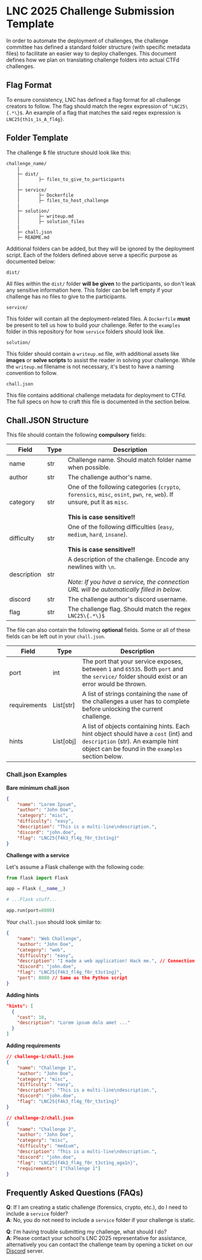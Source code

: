 # LNC 2025 Challenge Submission Template

In order to automate the deployment of challenges, the challenge committee has
defined a standard folder structure (with specific metadata files) to facilitate
an easier way to deploy challenges. This document defines how we plan on
translating challenge folders into actual CTFd challenges.

## Flag Format

To ensure consistency, LNC has defined a flag format for all challenge creators
to follow. The flag should match the regex expression of `^LNC25\{.*\}$`. An
example of a flag that matches the said regex expression is
`LNC25{th1s_1s_A_fl4g}`.

## Folder Template

The challenge & file structure should look like this:

```
challenge_name/
    |
    ├─ dist/
    │       ├─ files_to_give_to_participants
    |
    ├─ service/
    │       ├─ Dockerfile
    │       ├─ files_to_host_challenge
    |
    ├─ solution/
    │       ├─ writeup.md
    │       ├─ solution_files
    |
    ├─ chall.json
    ├─ README.md
```

Additional folders can be added, but they will be ignored by the deployment
script. Each of the folders defined above serve a specific purpose as documented
below:

`dist/`

All files within the `dist/` folder **will be given** to the participants, so
don't leak any sensitive information here. This folder can be left empty if your
challenge has no files to give to the participants.

`service/`

This folder will contain all the deployment-related files. A `Dockerfile`
**must** be present to tell us how to build your challenge. Refer to the
`examples` folder in this repository for how `service` folders should look
like.

`solution/`

This folder should contain a `writeup.md` file, with additional assets like
**images** or **solve scripts** to assist the reader in solving your challenge. While
the `writeup.md` filename is not necessary, it's best to have a naming
convention to follow.

`chall.json`

This file contains additional challenge metadata for deployment to CTFd. The
full specs on how to craft this file is documented in the section below.

## Chall.JSON Structure

This file should contain the following **compulsory** fields:

| Field       | Type | Description                                                                                                                                                    |
| ----------- | ---- | -------------------------------------------------------------------------------------------------------------------------------------------------------------- |
| name        | str  | Challenge name. Should match folder name when possible.                                                                                                        |
| author      | str  | The challenge author's name.                                                                                                                                   |
| category    | str  | One of the following categories (`crypto`, `forensics`, `misc`, `osint`, `pwn`, `re`, `web`). If unsure, put it as `misc`.<br><br>**This is case sensitive!!** |
| difficulty  | str  | One of the following difficulties (`easy`, `medium`, `hard`, `insane`).<br><br>**This is case sensitive!!**                                                    |
| description | str  | A description of the challenge. Encode any newlines with `\n`.<br><br>_Note: If you have a service, the connection URL will be automatically filled in below._ |
| discord     | str  | The challenge author's discord username.                                                                                                                       |
| flag        | str  | The challenge flag. Should match the regex `LNC25\{.*\}$`                                                                                                      |

The file can also contain the following **optional** fields. Some or all of these fields can be left out in your `chall.json`.

| Field        | Type      | Description                                                                                                                                                                   |
| ------------ | --------- | ----------------------------------------------------------------------------------------------------------------------------------------------------------------------------- |
| port         | int       | The port that your service exposes, between `1` and `65535`. Both `port` and the `service/` folder should exist or an error would be thrown.                                  |
| requirements | List[str] | A list of strings containing the `name` of the challenges a user has to complete before unlocking the current challenge.                                                      |
| hints        | List[obj] | A list of objects containing hints. Each hint object should have a `cost` (int) and `description` (str). An example hint object can be found in the `examples` section below. |

### Chall.json Examples

**Bare minimum chall.json**

```json
{
    "name": "Lorem Ipsum",
    "author": "John Doe",
    "category": "misc",
    "difficulty": "easy",
    "description": "This is a multi-line\ndescription.",
    "discord": "john.doe",
    "flag": "LNC25{f4k3_fl4g_f0r_t3st1ng}"
}
```

**Challenge with a service**

Let's assume a Flask challenge with the following code:

```python
from flask import Flask

app = Flask (__name__)

# ...Flask stuff...

app.run(port=8080)
```

Your `chall.json` should look similar to:

```json
{
    "name": "Web Challenge",
    "author": "John Doe",
    "category": "web",
    "difficulty": "easy",
    "description": "I made a web application! Hack me.", // Connection URL will be appended by the script
    "discord": "john.doe",
    "flag": "LNC25{f4k3_fl4g_f0r_t3st1ng}",
    "port": 8080 // Same as the Python script
}
```

**Adding hints**

```json
"hints": [
  {
    "cost": 10,
    "description": "Lorem ipsum dolo amet ..."
  }
]
```

**Adding requirements**

```json
// challenge-1/chall.json
{
    "name": "Challenge 1",
    "author": "John Doe",
    "category": "misc",
    "difficulty": "easy",
    "description": "This is a multi-line\ndescription.",
    "discord": "john.doe",
    "flag": "LNC25{f4k3_fl4g_f0r_t3st1ng}"
}

// challenge-2/chall.json
{
    "name": "Challenge 2",
    "author": "John Doe",
    "category": "misc",
    "difficulty": "medium",
    "description": "This is a multi-line\ndescription.",
    "discord": "john.doe",
    "flag": "LNC25{f4k3_fl4g_f0r_t3st1ng_aga1n}",
    "requirements": ["Challenge 1"]
}
```

## Frequently Asked Questions (FAQs)

**Q**: If I am creating a static challenge (forensics, crypto, etc.), do I need
to include a `service` folder? \
**A**: No, you do not need to include a `service` folder if your challenge is
static.

**Q**: I'm having trouble submitting my challenge, what should I do? \
**A**: Please contact your school's LNC 2025 representative for assistance,
alternatively you can contact the challenge team by opening a ticket on our
[Discord](https://discord.gg/H6U6NykFRe) server.
